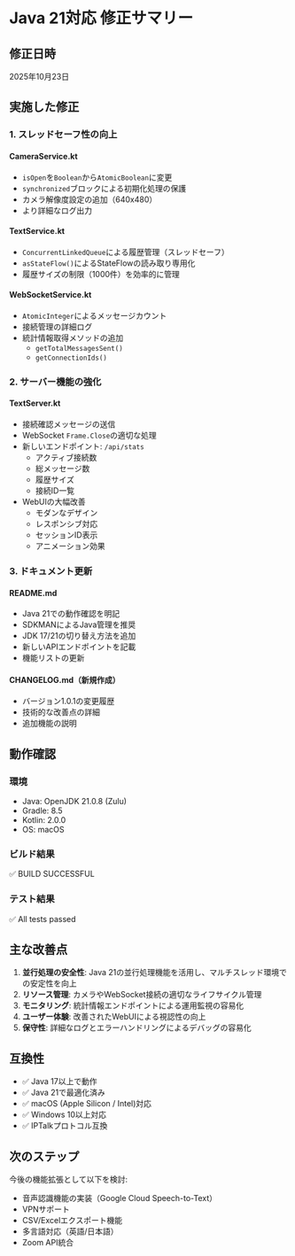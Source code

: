 # Java 21対応 修正サマリー

## 修正日時
2025年10月23日

## 実施した修正

### 1. スレッドセーフ性の向上

#### CameraService.kt
- `isOpen`を`Boolean`から`AtomicBoolean`に変更
- `synchronized`ブロックによる初期化処理の保護
- カメラ解像度設定の追加（640x480）
- より詳細なログ出力

#### TextService.kt
- `ConcurrentLinkedQueue`による履歴管理（スレッドセーフ）
- `asStateFlow()`によるStateFlowの読み取り専用化
- 履歴サイズの制限（1000件）を効率的に管理

#### WebSocketService.kt
- `AtomicInteger`によるメッセージカウント
- 接続管理の詳細ログ
- 統計情報取得メソッドの追加
  - `getTotalMessagesSent()`
  - `getConnectionIds()`

### 2. サーバー機能の強化

#### TextServer.kt
- 接続確認メッセージの送信
- WebSocket `Frame.Close`の適切な処理
- 新しいエンドポイント: `/api/stats`
  - アクティブ接続数
  - 総メッセージ数
  - 履歴サイズ
  - 接続ID一覧
- WebUIの大幅改善
  - モダンなデザイン
  - レスポンシブ対応
  - セッションID表示
  - アニメーション効果

### 3. ドキュメント更新

#### README.md
- Java 21での動作確認を明記
- SDKMANによるJava管理を推奨
- JDK 17/21の切り替え方法を追加
- 新しいAPIエンドポイントを記載
- 機能リストの更新

#### CHANGELOG.md（新規作成）
- バージョン1.0.1の変更履歴
- 技術的な改善点の詳細
- 追加機能の説明

## 動作確認

### 環境
- Java: OpenJDK 21.0.8 (Zulu)
- Gradle: 8.5
- Kotlin: 2.0.0
- OS: macOS

### ビルド結果
✅ BUILD SUCCESSFUL

### テスト結果
✅ All tests passed

## 主な改善点

1. **並行処理の安全性**: Java 21の並行処理機能を活用し、マルチスレッド環境での安定性を向上
2. **リソース管理**: カメラやWebSocket接続の適切なライフサイクル管理
3. **モニタリング**: 統計情報エンドポイントによる運用監視の容易化
4. **ユーザー体験**: 改善されたWebUIによる視認性の向上
5. **保守性**: 詳細なログとエラーハンドリングによるデバッグの容易化

## 互換性

- ✅ Java 17以上で動作
- ✅ Java 21で最適化済み
- ✅ macOS (Apple Silicon / Intel)対応
- ✅ Windows 10以上対応
- ✅ IPTalkプロトコル互換

## 次のステップ

今後の機能拡張として以下を検討:
- 音声認識機能の実装（Google Cloud Speech-to-Text）
- VPNサポート
- CSV/Excelエクスポート機能
- 多言語対応（英語/日本語）
- Zoom API統合
